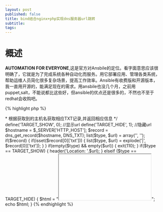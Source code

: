 ```yaml
---
layout: post
published: false
title: bind结合nginx+php实现dns服务器url跳转
subtitle: 
tags: 
---
```


# 概述
**AUTOMATION FOR EVERYONE**,这是官方对Ansbile的定位。看字面意思应该很明确了，它就是为了完成系统各种自动化而服务。用它部署应用、管理各类系统，帮助运维人员简化很多复杂场景，提高工作效率。Ansible有收费版和开源版本，我一直用开源的，能满足现在的需求。用ansbile也没几个月，之前用puppet,salt，不能说都比这些好，但ansible的优点还是很多的，不然也不至于redhat会收购吧。

<!--more-->

{% highlight php %}
<?php
/**
 * @author ninjacn <x@ninjacn.com>
 * 根据获取到的主机名获取相应TXT记录,并返回相应信息
 */

define('TARGET_SHOW', 0); //显示url
define('TARGET_HIDE', 1); //隐藏url

$hostname = $_SERVER['HTTP_HOST'];
$record = dns_get_record($hostname, DNS_TXT);

list($type, $url) = array('', '');
if($record) {
    if(isset($record[0]['txt'])) {
	list($type, $url) = explode('|', $record[0]['txt']);
    }
}

if(empty($type) && empty($url)) {
    exit(110);
}

if($type == TARGET_SHOW) {
    header('Location: '.$url);
} elseif ($type == TARGET_HIDE) {
    $html = "<iframe src='".$url."'></iframe>";
    echo $html;
}
{% endhighlight %}
